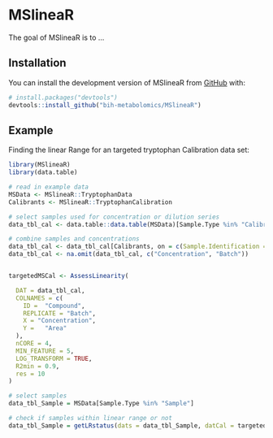 
# MSlineaR

<!-- badges: start -->
<!-- badges: end -->

The goal of MSlineaR is to ...

## Installation

You can install the development version of MSlineaR from [GitHub](https://github.com/) with:

``` r
# install.packages("devtools")
devtools::install_github("bih-metabolomics/MSlineaR")
```

## Example

Finding the linear Range for an targeted tryptophan Calibration data set:

``` r
library(MSlineaR)
library(data.table)

# read in example data
MSData <- MSlineaR::TryptophanData
Calibrants <- MSlineaR::TryptophanCalibration

# select samples used for concentration or dilution series
data_tbl_cal <- data.table::data.table(MSData)[Sample.Type %in% "Calibration Standard", ]

# combine samples and concentrations
data_tbl_cal <- data_tbl_cal[Calibrants, on = c(Sample.Identification = "Sample Identification", Compound = "Metabolite" )]
data_tbl_cal <- na.omit(data_tbl_cal, c("Concentration", "Batch"))


targetedMSCal <- AssessLinearity(

  DAT = data_tbl_cal,
  COLNAMES = c(
    ID =  "Compound",
    REPLICATE = "Batch",
    X = "Concentration",
    Y =   "Area"
  ),
  nCORE = 4,
  MIN_FEATURE = 5,
  LOG_TRANSFORM = TRUE,
  R2min = 0.9,
  res = 10
)

# select samples
data_tbl_Sample = MSData[Sample.Type %in% "Sample"]

# check if samples within linear range or not
data_tbl_Sample = getLRstatus(dats = data_tbl_Sample, datCal = targetedMSCal$summaryFDS, COLNAMES = c(ID = "Compound", Replicate = "Batch", Y = "Area"))




```

